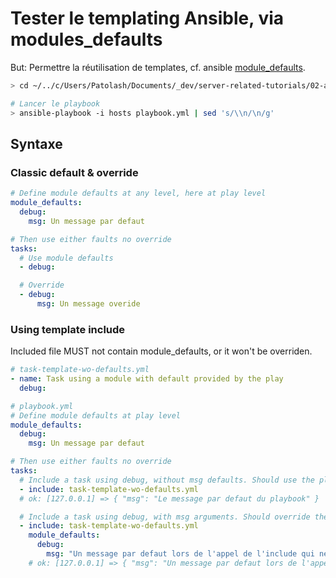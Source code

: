 # Tester le templating Ansible, via modules_defaults

But: Permettre la réutilisation de templates, cf. ansible [module_defaults](https://docs.ansible.com/ansible/latest/user_guide/playbooks_module_defaults.html).

```bash
> cd ~/../c/Users/Patolash/Documents/_dev/server-related-tutorials/02-ansible/13-ansible-task-template-w-module-defau

# Lancer le playbook
> ansible-playbook -i hosts playbook.yml | sed 's/\\n/\n/g'
```

## Syntaxe

### Classic default & override

```yaml
# Define module defaults at any level, here at play level
module_defaults:
  debug:
    msg: Un message par defaut

# Then use either faults no override
tasks:
  # Use module defaults
  - debug:

  # Override
  - debug:
      msg: Un message overide
```

### Using template include

Included file MUST not contain module_defaults, or it won't be overriden.

```yaml
# task-template-wo-defaults.yml
- name: Task using a module with default provided by the play
  debug:

# playbook.yml
# Define module defaults at play level
module_defaults:
  debug:
    msg: Un message par defaut

# Then use either faults no override
tasks:
  # Include a task using debug, without msg defaults. Should use the play defaults # OK
  - include: task-template-wo-defaults.yml
  # ok: [127.0.0.1] => { "msg": "Le message par defaut du playbook" }

  # Include a task using debug, with msg arguments. Should override the play defaults # OK
  - include: task-template-wo-defaults.yml
    module_defaults:
      debug:
        msg: "Un message par defaut lors de l'appel de l'include qui ne contient pas de defaults"
    # ok: [127.0.0.1] => { "msg": "Un message par defaut lors de l'appel de l'include qui ne contient pas de defaults" }
```

